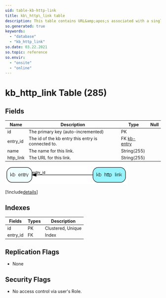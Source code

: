 ```yaml
---
uid: table-kb-http-link
title: kb\_http\_link table
description: This table contains URL&amp;apos;s associated with a single FAQ entry.
so.generated: true
keywords:
  - "database"
  - "kb_http_link"
so.date: 03.22.2021
so.topic: reference
so.envir:
  - "onsite"
  - "online"
---
```


# kb\_http\_link Table (285)

## Fields

| Name | Description | Type | Null |
|------|-------------|------|:----:|
|id|The primary key (auto-incremented)|PK| |
|entry\_id|The id of the kb entry this entry is connected to.|FK [kb-entry](kb-entry.md)| |
|name|The name for this link.|String(255)| |
|http\_link|The URL for this link.|String(255)| |


![kb_http_link table relationship diagram](./media/kb_http_link.png)

[!include[details](./includes/kb-http-link.md)]

## Indexes

| Fields | Types | Description |
|--------|-------|-------------|
|id |PK |Clustered, Unique |
|entry\_id |FK |Index |

## Replication Flags

* None

## Security Flags

* No access control via user's Role.

